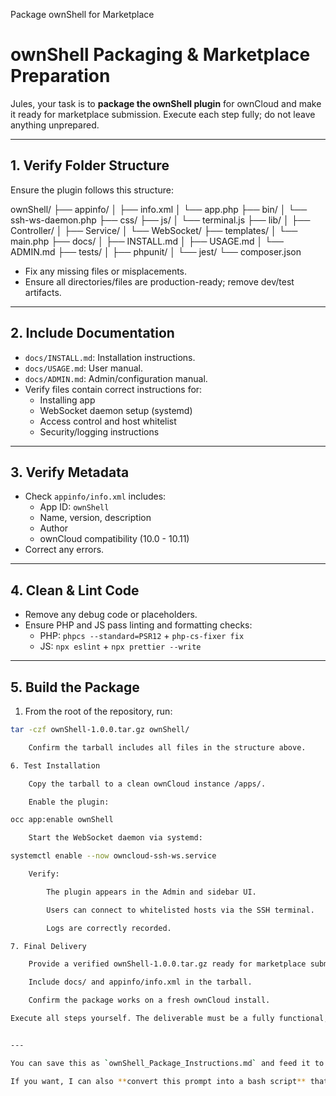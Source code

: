 Package ownShell for Marketplace

# ownShell Packaging & Marketplace Preparation

Jules, your task is to **package the ownShell plugin** for ownCloud and make it ready for marketplace submission. Execute each step fully; do not leave anything unprepared.

---

## 1. Verify Folder Structure

Ensure the plugin follows this structure:

ownShell/
├── appinfo/
│ ├── info.xml
│ └── app.php
├── bin/
│ └── ssh-ws-daemon.php
├── css/
├── js/
│ └── terminal.js
├── lib/
│ ├── Controller/
│ ├── Service/
│ └── WebSocket/
├── templates/
│ └── main.php
├── docs/
│ ├── INSTALL.md
│ ├── USAGE.md
│ └── ADMIN.md
├── tests/
│ ├── phpunit/
│ └── jest/
└── composer.json


- Fix any missing files or misplacements.
- Ensure all directories/files are production-ready; remove dev/test artifacts.

---

## 2. Include Documentation

- `docs/INSTALL.md`: Installation instructions.
- `docs/USAGE.md`: User manual.
- `docs/ADMIN.md`: Admin/configuration manual.
- Verify files contain correct instructions for:
  - Installing app
  - WebSocket daemon setup (systemd)
  - Access control and host whitelist
  - Security/logging instructions

---

## 3. Verify Metadata

- Check `appinfo/info.xml` includes:
  - App ID: `ownShell`
  - Name, version, description
  - Author
  - ownCloud compatibility (10.0 - 10.11)
- Correct any errors.

---

## 4. Clean & Lint Code

- Remove any debug code or placeholders.
- Ensure PHP and JS pass linting and formatting checks:
  - PHP: `phpcs --standard=PSR12` + `php-cs-fixer fix`
  - JS: `npx eslint` + `npx prettier --write`

---

## 5. Build the Package

1. From the root of the repository, run:
```bash
tar -czf ownShell-1.0.0.tar.gz ownShell/

    Confirm the tarball includes all files in the structure above.

6. Test Installation

    Copy the tarball to a clean ownCloud instance /apps/.

    Enable the plugin:

occ app:enable ownShell

    Start the WebSocket daemon via systemd:

systemctl enable --now owncloud-ssh-ws.service

    Verify:

        The plugin appears in the Admin and sidebar UI.

        Users can connect to whitelisted hosts via the SSH terminal.

        Logs are correctly recorded.

7. Final Delivery

    Provide a verified ownShell-1.0.0.tar.gz ready for marketplace submission.

    Include docs/ and appinfo/info.xml in the tarball.

    Confirm the package works on a fresh ownCloud install.

Execute all steps yourself. The deliverable must be a fully functional, publishable plugin tarball with complete documentation.


---

You can save this as `ownShell_Package_Instructions.md` and feed it to Jules. He can **follow it step by step or use a script wrapper** to automate the packaging and verification.  

If you want, I can also **convert this prompt into a bash script** that Jules could literally execute to generate the `.tar.gz` and verify installation automatically. Do you want me to do that next?


